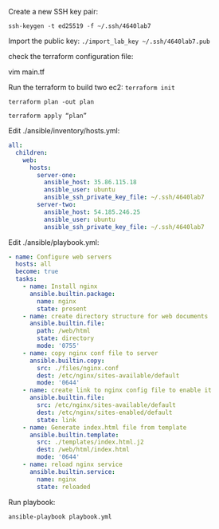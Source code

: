 Create a new SSH key pair:

 `ssh-keygen -t ed25519 -f ~/.ssh/4640lab7`

Import the public key:
`./import_lab_key ~/.ssh/4640lab7.pub`

check the terraform configuration file:

vim main.tf

Run the terraform to build two ec2:
`terraform init` 

`terraform plan -out plan`

`terraform apply “plan”`

Edit ./ansible/inventory/hosts.yml:

```yaml
all:
  children:
    web:
      hosts:
        server-one:
          ansible_host: 35.86.115.18
          ansible_user: ubuntu
          ansible_ssh_private_key_file: ~/.ssh/4640lab7
        server-two:
          ansible_host: 54.185.246.25
          ansible_user: ubuntu
          ansible_ssh_private_key_file: ~/.ssh/4640lab7
```

Edit ./ansible/playbook.yml:

```yaml
- name: Configure web servers
  hosts: all
  become: true
  tasks:
    - name: Install nginx
      ansible.builtin.package:
        name: nginx
        state: present
    - name: create directory structure for web documents
      ansible.builtin.file:
        path: /web/html
        state: directory
        mode: '0755'
    - name: copy nginx conf file to server
      ansible.builtin.copy:
        src: ./files/nginx.conf
        dest: /etc/nginx/sites-available/default
        mode: '0644'
    - name: create link to nginx config file to enable it
      ansible.builtin.file:
        src: /etc/nginx/sites-available/default
        dest: /etc/nginx/sites-enabled/default
        state: link
    - name: Generate index.html file from template
      ansible.builtin.template:
        src: ./templates/index.html.j2
        dest: /web/html/index.html
        mode: '0644'
    - name: reload nginx service
      ansible.builtin.service:
        name: nginx
        state: reloaded

```

Run playbook:

```bash
ansible-playbook playbook.yml
```


